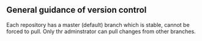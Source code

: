 ## General guidance of version control
Each repository has a master (default) branch which is stable, cannot be forced to pull. Only thr adminstrator can pull changes from other branches.
